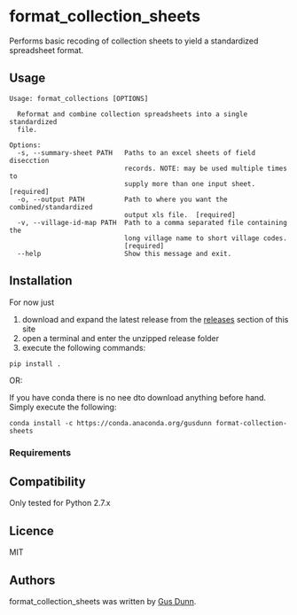 format\_collection\_sheets
==========================

Performs basic recoding of collection sheets to yield a standardized spreadsheet format.

Usage
-----

``` shell
Usage: format_collections [OPTIONS]

  Reformat and combine collection spreadsheets into a single standardized
  file.

Options:
  -s, --summary-sheet PATH   Paths to an excel sheets of field disecction
                             records. NOTE: may be used multiple times to
                             supply more than one input sheet.  [required]
  -o, --output PATH          Path to where you want the combined/standardized
                             output xls file.  [required]
  -v, --village-id-map PATH  Path to a comma separated file containing the
                             long village name to short village codes.
                             [required]
  --help                     Show this message and exit.
```

Installation
------------

For now just

1. download and expand the latest release from the [releases](https://github.com/CacconeLabYale/format-collection-sheets/releases) section of this site
2. open a terminal and enter the unzipped release folder
3. execute the following commands:

``` shell
pip install .
```

OR:

If you have conda there is no nee dto download anything before hand.  Simply execute the following:

```
conda install -c https://conda.anaconda.org/gusdunn format-collection-sheets
```



### Requirements

Compatibility
-------------
Only tested for Python 2.7.x

Licence
-------
MIT

Authors
-------

format\_collection\_sheets was written by [Gus Dunn].

  [Gus Dunn]: wadunn83@gmail.com
